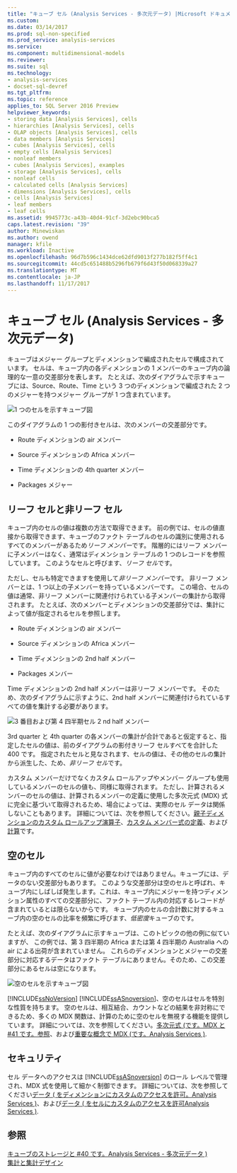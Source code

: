 ```yaml
---
title: "キューブ セル (Analysis Services - 多次元データ) |Microsoft ドキュメント"
ms.custom: 
ms.date: 03/14/2017
ms.prod: sql-non-specified
ms.prod_service: analysis-services
ms.service: 
ms.component: multidimensional-models
ms.reviewer: 
ms.suite: sql
ms.technology:
- analysis-services
- docset-sql-devref
ms.tgt_pltfrm: 
ms.topic: reference
applies_to: SQL Server 2016 Preview
helpviewer_keywords:
- storing data [Analysis Services], cells
- hierarchies [Analysis Services], cells
- OLAP objects [Analysis Services], cells
- data members [Analysis Services]
- cubes [Analysis Services], cells
- empty cells [Analysis Services]
- nonleaf members
- cubes [Analysis Services], examples
- storage [Analysis Services], cells
- nonleaf cells
- calculated cells [Analysis Services]
- dimensions [Analysis Services], cells
- cells [Analysis Services]
- leaf members
- leaf cells
ms.assetid: 9945773c-a43b-40d4-91cf-3d2ebc90bca5
caps.latest.revision: "39"
author: Minewiskan
ms.author: owend
manager: kfile
ms.workload: Inactive
ms.openlocfilehash: 96d7b596c1434dce62dfd9013f277b182f5ff4c1
ms.sourcegitcommit: 44cd5c651488b5296fb679f6d43f50d068339a27
ms.translationtype: MT
ms.contentlocale: ja-JP
ms.lasthandoff: 11/17/2017
---
```

# <a name="cube-cells-analysis-services---multidimensional-data"></a>キューブ セル (Analysis Services - 多次元データ)
  キューブはメジャー グループとディメンションで編成されたセルで構成されています。 セルは、キューブ内の各ディメンションの 1 メンバーのキューブ内の論理的な一意の交差部分を表します。 たとえば、次のダイアグラムで示すキューブには、Source、Route、Time という 3 つのディメンションで編成された 2 つのメジャーを持つメジャー グループが 1 つ含まれています。  
  
 ![1 つのセルを示すキューブ図](../../analysis-services/multidimensional-models-olap-logical-cube-objects/media/as-cubeintro5.gif "1 つのセルを示すキューブ図")  
  
 このダイアグラムの 1 つの影付きセルは、次のメンバーの交差部分です。  
  
-   Route ディメンションの air メンバー  
  
-   Source ディメンションの Africa メンバー  
  
-   Time ディメンションの 4th quarter メンバー  
  
-   Packages メジャー  
  
## <a name="leaf-and-nonleaf-cells"></a>リーフ セルと非リーフ セル  
 キューブ内のセルの値は複数の方法で取得できます。 前の例では、セルの値直接から取得できます、キューブのファクト テーブルのセルの識別に使用されるすべてのメンバーがあるため*リーフ メンバー*です。 階層的にはリーフ メンバーに子メンバーはなく、通常はディメンション テーブルの 1 つのレコードを参照しています。 このようなセルと呼びます、*リーフ セル*です。  
  
 ただし、セルも特定できますを使用して*非リーフ メンバー*です。 非リーフ メンバーとは、1 つ以上の子メンバーを持っているメンバーです。 この場合、セルの値は通常、非リーフ メンバーに関連付けられている子メンバーの集計から取得されます。 たとえば、次のメンバーとディメンションの交差部分では、集計によって値が指定されるセルを参照します。  
  
-   Route ディメンションの air メンバー  
  
-   Source ディメンションの Africa メンバー  
  
-   Time ディメンションの 2nd half メンバー  
  
-   Packages メンバー  
  
 Time ディメンションの 2nd half メンバーは非リーフ メンバーです。 そのため、次のダイアグラムに示すように、2nd half メンバーに関連付けられているすべての値を集計する必要があります。  
  
 ![3 番目および第 4 四半期セル 2 nd half メンバー](../../analysis-services/multidimensional-models-olap-logical-cube-objects/media/as-cubeintro6.gif "第 3、第 4 四半期セル 2 nd half メンバー")  
  
 3rd quarter と 4th quarter の各メンバーの集計が合計であると仮定すると、指定したセルの値は、前のダイアグラムの影付きリーフ セルすべてを合計した 400 です。 指定されたセルと見なされます、セルの値は、その他のセルの集計から派生した、ため、*非リーフ セル*です。  
  
 カスタム メンバーだけでなくカスタム ロールアップやメンバー グループも使用しているメンバーのセルの値も、同様に取得されます。 ただし、計算されるメンバーのセルの値は、計算されるメンバーの定義に使用した多次元式 (MDX) 式に完全に基づいて取得されるため、場合によっては、実際のセル データは関係しないこともあります。 詳細については、次を参照してください。[親子ディメンションのカスタム ロールアップ演算子](../../analysis-services/multidimensional-models/parent-child-dimension-attributes-custom-rollup-operators.md)、[カスタム メンバー式の定義](../../analysis-services/multidimensional-models/attribute-properties-define-custom-member-formulas.md)、および[計算](../../analysis-services/multidimensional-models-olap-logical-cube-objects/calculations.md)です。  
  
## <a name="empty-cells"></a>空のセル  
 キューブ内のすべてのセルに値が必要なわけではありません。キューブには、データのない交差部分もあります。 このような交差部分は空のセルと呼ばれ、キューブ内にしばしば発生します。これは、キューブ内にメジャーを持つディメンション属性のすべての交差部分に、ファクト テーブル内の対応するレコードが含まれているとは限らないからです。 キューブ内のセルの合計数に対するキューブ内の空のセルの比率を頻繁に呼びます、*低密度*キューブのです。  
  
 たとえば、次のダイアグラムに示すキューブは、このトピックの他の例に似ていますが、 この例では、第 3 四半期の Africa または第 4 四半期の Australia への air による出荷が含まれていません。 これらのディメンションとメジャーの交差部分に対応するデータはファクト テーブルにありません。そのため、この交差部分にあるセルは空になります。  
  
 ![空のセルを示すキューブ図](../../analysis-services/multidimensional-models-olap-logical-cube-objects/media/as-cubeintro7.gif "空のセルを示すキューブ図")  
  
 [!INCLUDE[ssNoVersion](../../includes/ssnoversion-md.md)] [!INCLUDE[ssASnoversion](../../includes/ssasnoversion-md.md)]、空のセルはセルを特別な性質を持ちます。 空のセルは、相互結合、カウントなどの結果を非対称にできるため、多くの MDX 関数は、計算のために空のセルを無視する機能を提供しています。 詳細については、次を参照してください。[多次元式 &#40;です。MDX と #41 です。参照](../../mdx/multidimensional-expressions-mdx-reference.md)、および[重要な概念で MDX &#40;です。Analysis Services &#41;](../../analysis-services/multidimensional-models/mdx/key-concepts-in-mdx-analysis-services.md).  
  
## <a name="security"></a>セキュリティ  
 セル データへのアクセスは [!INCLUDE[ssASnoversion](../../includes/ssasnoversion-md.md)] のロール レベルで管理され、MDX 式を使用して細かく制御できます。 詳細については、次を参照してください[データ &#40; をディメンションにカスタムのアクセスを許可。Analysis Services &#41;](../../analysis-services/multidimensional-models/grant-custom-access-to-dimension-data-analysis-services.md)、および[データ &#40; をセルにカスタムのアクセスを許可Analysis Services &#41;](../../analysis-services/multidimensional-models/grant-custom-access-to-cell-data-analysis-services.md).  
  
## <a name="see-also"></a>参照  
 [キューブのストレージと #40 です。Analysis Services - 多次元データ &#41;](../../analysis-services/multidimensional-models-olap-logical-cube-objects/cube-storage-analysis-services-multidimensional-data.md)   
 [集計と集計デザイン](../../analysis-services/multidimensional-models-olap-logical-cube-objects/aggregations-and-aggregation-designs.md)  
  
  
